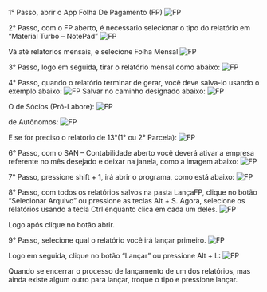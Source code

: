 1° Passo, abrir o App Folha De Pagamento (FP)
![FP](C:\Users\User\Downloads\README\1.png)

2° Passo, com o FP aberto, é necessario selecionar o tipo do relatório em “Material Turbo – NotePad”
![FP](C:\Users\User\Downloads\README\2.png)

Vá até relatorios mensais, e selecione Folha Mensal
![FP](C:\Users\User\Downloads\README\3.png)

3° Passo, logo em seguida, tirar o relatório mensal como abaixo:
![FP](C:\Users\User\Downloads\README\4.png)
 
4° Passo, quando o relatório terminar de gerar, você deve salva-lo usando o exemplo abaixo:
![FP](C:\Users\User\Downloads\README\5.png)
Salvar no caminho designado abaixo:
![FP](C:\Users\User\Downloads\README\6.png)

O de Sócios (Pró-Labore):
![FP](C:\Users\User\Downloads\README\7.png)

de Autônomos:
![FP](C:\Users\User\Downloads\README\8.png)

E se for preciso o relatorio de 13°(1° ou 2° Parcela):
![FP](C:\Users\User\Downloads\README\20.png)

6° Passo, com o SAN – Contabilidade aberto você deverá ativar a empresa referente no mês desejado e deixar na janela, como a imagem abaixo:
![FP](C:\Users\User\Downloads\README\9.png)

7° Passo, pressione shift + 1, irá abrir o programa, como está abaixo:
![FP](C:\Users\User\Downloads\README\10.png)

8° Passo, com todos os relatórios salvos na pasta LançaFP, clique no botão “Selecionar Arquivo” ou pressione as teclas Alt + S.
Agora, selecione os relatórios usando a tecla Ctrl enquanto clica em cada um deles.
![FP](C:\Users\User\Downloads\README\11.png)

Logo após clique no botão abrir.

9° Passo, selecione qual o relatório você irá lançar primeiro.
![FP](C:\Users\User\Downloads\README\12.png)

Logo em seguida, clique no botão “Lançar” ou pressione Alt + L:
![FP](C:\Users\User\Downloads\README\13.png)

Quando se encerrar o processo de lançamento de um dos relatórios, mas ainda existe algum outro para lançar, troque o tipo e pressione lançar.
